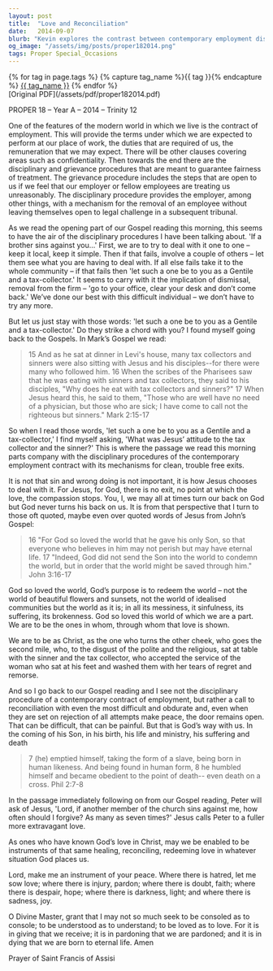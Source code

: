 ```yaml
---
layout: post
title:  "Love and Reconciliation"
date:   2014-09-07
blurb: "Kevin explores the contrast between contemporary employment disciplinary procedures and the teachings of Jesus on dealing with sin and wrongdoing. He emphasizes that God's love and compassion are inexhaustible, and that as followers of Christ, we are called to embody that same love, seeking reconciliation rather than dismissal. The sermon encourages us to be instruments of peace and to reflect God's redeeming love in all situations."
og_image: "/assets/img/posts/proper182014.png"
tags: Proper Special_Occasions
---    
```

<div class="tag-pills">
  {% for tag in page.tags %}
    {% capture tag_name %}{{ tag }}{% endcapture %}
    <a href="{{ site.baseurl }}/tag/{{ tag_name | slugify }}" class="tag-pill">{{ tag_name }}</a>
  {% endfor %}
</div>
[Original PDF](/assets/pdf/proper182014.pdf)

PROPER 18 – Year A – 2014 – Trinity 12

One of the features of the modern world in which we live is the contract of employment. This will provide the terms under which we are expected to perform at our place of work, the duties that are required of us, the remuneration that we may expect. There will be other clauses covering areas such as confidentiality. Then towards the end there are the disciplinary and grievance procedures that are meant to guarantee fairness of treatment. The grievance procedure includes the steps that are open to us if we feel that our employer or fellow employees are treating us unreasonably. The disciplinary procedure provides the employer, among other things, with a mechanism for the removal of an employee without leaving themselves open to legal challenge in a subsequent tribunal.

As we read the opening part of our Gospel reading this morning, this seems to have the air of the disciplinary procedures I have been talking about. 'If a brother sins against you...' First, we are to try to deal with it one to one – keep it local, keep it simple. Then if that fails, involve a couple of others – let them see what you are having to deal with. If all else fails take it to the whole community – if that fails then 'let such a one be to you as a Gentile and a tax-collector.' It seems to carry with it the implication of dismissal, removal from the firm – 'go to your office, clear your desk and don’t come back.' We’ve done our best with this difficult individual – we don’t have to try any more.

But let us just stay with those words: 'let such a one be to you as a Gentile and a tax-collector.' Do they strike a chord with you? I found myself going back to the Gospels. In Mark’s Gospel we read:

> 15 And as he sat at dinner in Levi's house, many tax collectors and sinners were also sitting with Jesus and his disciples--for there were many who followed him. 16 When the scribes of the Pharisees saw that he was eating with sinners and tax collectors, they said to his disciples, "Why does he eat with tax collectors and sinners?"
> 17 When Jesus heard this, he said to them, "Those who are well have no need of a physician, but those who are sick; I have come to call not the righteous but sinners." Mark 2:15-17

So when I read those words, 'let such a one be to you as a Gentile and a tax-collector,' I find myself asking, 'What was Jesus’ attitude to the tax collector and the sinner?' This is where the passage we read this morning parts company with the disciplinary procedures of the contemporary employment contract with its mechanisms for clean, trouble free exits.

It is not that sin and wrong doing is not important, it is how Jesus chooses to deal with it. For Jesus, for God, there is no exit, no point at which the love, the compassion stops. You, I, we may all at times turn our back on God but God never turns his back on us. It is from that perspective that I turn to those oft quoted, maybe even over quoted words of Jesus from John’s Gospel:

> 16 "For God so loved the world that he gave his only Son, so that everyone who believes in him may not perish but may have eternal life.
> 17 "Indeed, God did not send the Son into the world to condemn the world, but in order that the world might be saved through him." John 3:16-17

God so loved the world, God’s purpose is to redeem the world – not the world of beautiful flowers and sunsets, not the world of idealised communities but the world as it is; in all its messiness, it sinfulness, its suffering, its brokenness. God so loved this world of which we are a part. We are to be the ones in whom, through whom that love is shown.

We are to be as Christ, as the one who turns the other cheek, who goes the second mile, who, to the disgust of the polite and the religious, sat at table with the sinner and the tax collector, who accepted the service of the woman who sat at his feet and washed them with her tears of regret and remorse.

And so I go back to our Gospel reading and I see not the disciplinary procedure of a contemporary contract of employment, but rather a call to reconciliation with even the most difficult and obdurate and, even when they are set on rejection of all attempts make peace, the door remains open. That can be difficult, that can be painful. But that is God’s way with us. In the coming of his Son, in his birth, his life and ministry, his suffering and death

> 7 (he) emptied himself,
> taking the form of a slave,
> being born in human likeness.
> And being found in human form,
> 8 he humbled himself
> and became obedient to the point of death--
> even death on a cross. Phil 2:7-8

In the passage immediately following on from our Gospel reading, Peter will ask of Jesus, 'Lord, if another member of the church sins against me, how often should I forgive? As many as seven times?' Jesus calls Peter to a fuller more extravagant love.

As ones who have known God’s love in Christ, may we be enabled to be instruments of that same healing, reconciling, redeeming love in whatever situation God places us.

Lord, make me an instrument of your peace.
Where there is hatred, let me sow love;
where there is injury, pardon;
where there is doubt, faith;
where there is despair, hope;
where there is darkness, light;
and where there is sadness, joy.

O Divine Master, grant that I may not so much seek to be consoled as to console;
to be understood as to understand;
to be loved as to love.
For it is in giving that we receive;
it is in pardoning that we are pardoned;
and it is in dying that we are born to eternal life. Amen

Prayer of Saint Francis of Assisi
